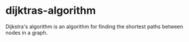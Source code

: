 # dijktras-algorithm

Dijkstra's algorithm  is an algorithm for finding the shortest paths between nodes in a graph.
